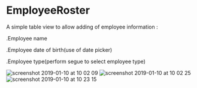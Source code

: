 # EmployeeRoster

A simple table view to allow adding of employee information :

.Employee name

.Employee date of birth(use of date picker)

.Employee type(perform segue to select employee type)

![screenshot 2019-01-10 at 10 02 09](https://user-images.githubusercontent.com/36542195/50961980-167c4f80-14c1-11e9-82fa-b3bb27a531af.png)
![screenshot 2019-01-10 at 10 02 25](https://user-images.githubusercontent.com/36542195/50961984-18dea980-14c1-11e9-95cf-1cddc9b2c624.png)
![screenshot 2019-01-10 at 10 23 15](https://user-images.githubusercontent.com/36542195/50962284-cf428e80-14c1-11e9-9f0b-20809cfaaf73.png)


